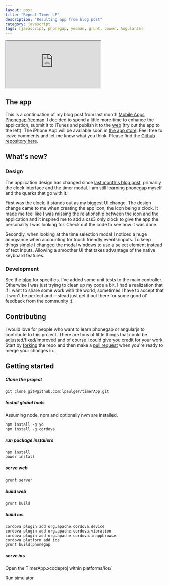 ```yaml
---
layout: post
title: "Repeat Timer LP"
description: "Resulting app from blog post"
category: javascript
tags: [javascript, phonegap, yeoman, grunt, bower, AngularJS]
---
```


<iframe src="http://lucaspaulger.com/timerApp/#/" class="mobile-app"></iframe>

## The app

This is a continuation of my blog post from last month [Mobile Apps Phonegap Yeoman](/javascript/2013/09/25/Mobile-apps-Phonegap-Yeoman/). I decided to spend a little more time to enhance the application, submit it to iTunes and publish it to the [web](/timerApp/) (try out the app to the left). The iPhone App will be available soon in [the app store](https://itunes.apple.com/us/app/repeat-timer-lp/id730948498?ls=1&mt=8). Feel free to leave comments and let me know what you think. Please find the [Github repository here](https://github.com/lpaulger/timerApp).

## What's new?

### Design

The application design has changed since [last month's blog post](/javascript/2013/09/25/Mobile-apps-Phonegap-Yeoman/), primarily the clock interface and the timer modal.  I am still learning phonegap myself and the quarks that go with it.

First was the clock; it stands out as my biggest UI change. The design change came to me when creating the app icon; the icon being a clock. It made me feel like I was missing the relationship between the icon and the application and it inspired me to add a css3 only clock to give the app the personality I was looking for.  Check out the code to see how it was done.

Secondly, when looking at the time selection modal I noticed a huge annoyance when accounting for touch friendly events/inputs. To keep things simple I changed the modal windows to use a select element instead of text inputs.  Allowing a smoother UI that takes advantage of the native keyboard features.

### Development

See the [blog](/javascript/2013/09/25/Mobile-apps-Phonegap-Yeoman/) for specifics. I've added some unit tests to the main controller. Otherwise I was just trying to clean up my code a bit. I had a realization that if I want to share some work with the world, sometimes I have to accept that it won't be perfect and instead just get it out there for some good ol' feedback from the community :).

## Contributing

I would love for people who want to learn phonegap or angularjs to contribute to this project.  There are tons of little things that could be adjusted/fixed/improved and of course I could give you credit for your work. Start by [forking](https://github.com/lpaulger/timerApp/fork) the repo and then make a [pull request](https://github.com/lpaulger/timerApp/pulls) when you're ready to merge your changes in.

## Getting started

##### Clone the project

    git clone git@github.com:lpaulger/timerApp.git

##### Install global tools
Assuming node, npm and optionally nvm are installed.
    
    npm install -g yo
    npm install -g cordova

##### run package installers
    
    npm install
    bower install

##### serve web
    
    grunt server

##### build web

    grunt build

##### build ios
    
    cordova plugin add org.apache.cordova.device
    cordova plugin add org.apache.cordova.vibration
    cordova plugin add org.apache.cordova.inappbrowser
    cordova platform add ios
    grunt build:phonegap    

##### serve ios

Open the TimerApp.xcodeproj within platforms/ios/

Run simulator
